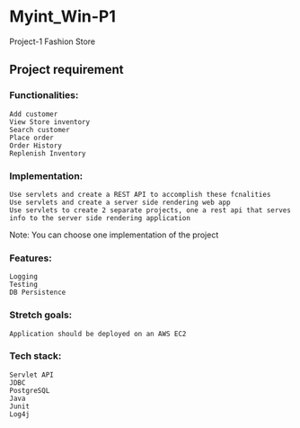 # Myint_Win-P1
Project-1 Fashion Store

## Project requirement

### Functionalities:

    Add customer
    View Store inventory
    Search customer
    Place order
    Order History
    Replenish Inventory

### Implementation:

    Use servlets and create a REST API to accomplish these fcnalities
    Use servlets and create a server side rendering web app
    Use servlets to create 2 separate projects, one a rest api that serves info to the server side rendering application

Note: You can choose one implementation of the project
### Features:

    Logging
    Testing
    DB Persistence

### Stretch goals:

    Application should be deployed on an AWS EC2

### Tech stack:

    Servlet API
    JDBC
    PostgreSQL
    Java
    Junit
    Log4j
